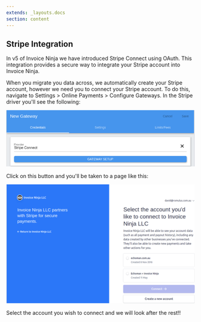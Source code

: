 ```yaml
---
extends: _layouts.docs 
section: content
---
```


## Stripe Integration

In v5 of Invoice Ninja we have introduced Stripe Connect using OAuth. This integration provides a secure way to integrate your Stripe account into Invoice Ninja.

When you migrate you data across, we automatically create your Stripe account, however we need you to connect your Stripe account. To do this, navigate to Settings > Online Payments > Configure Gateways. In the Stripe driver you'll see the following:

![alt text](/assets/images/stripe/stripe1.png "Connect Stripe")

Click on this button and you'll be taken to a page like this:

![alt text](/assets/images/stripe/stripe2.png "OAuth Stripe")

Select the account you wish to connect and we will look after the rest!!